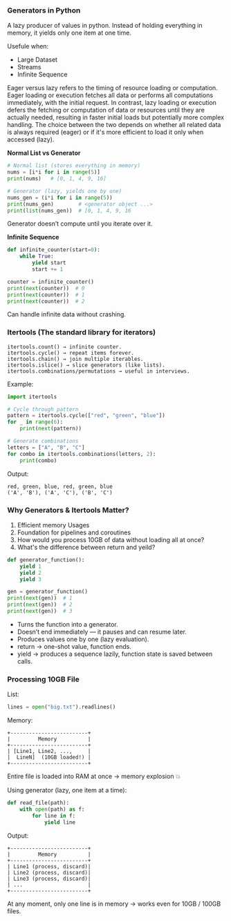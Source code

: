 ### Generators in Python
A lazy producer of values in python. Instead of holding
everything in memory, it yields only one item at one time.

Usefule when:
- Large Dataset
- Streams
- Infinite Sequence


Eager versus lazy refers to the timing of resource loading or computation. 
Eager loading or execution fetches all data or performs all computations immediately, with the initial request. 
In contrast, lazy loading or execution defers the fetching or computation of data or resources until 
they are actually needed, resulting in faster initial loads but potentially more complex handling. 
The choice between the two depends on whether all related data is always required (eager)
or if it's more efficient to load it only when accessed (lazy). 

**Normal List vs Generator**
```python
# Normal list (stores everything in memory)
nums = [i*i for i in range(5)]
print(nums)   # [0, 1, 4, 9, 16]

# Generator (lazy, yields one by one)
nums_gen = (i*i for i in range(5))
print(nums_gen)        # <generator object ...>
print(list(nums_gen))  # [0, 1, 4, 9, 16
```
Generator doesn’t compute until you iterate over it.

**Infinite Sequence**
```python
def infinite_counter(start=0):
    while True:
        yield start
        start += 1

counter = infinite_counter()
print(next(counter))  # 0
print(next(counter))  # 1
print(next(counter))  # 2
```
Can handle infinite data without crashing.

### Itertools (The standard library for iterators)
```
itertools.count() → infinite counter.
itertools.cycle() → repeat items forever.
itertools.chain() → join multiple iterables.
itertools.islice() → slice generators (like lists).
itertools.combinations/permutations → useful in interviews.
```

Example:
```python
import itertools

# Cycle through pattern
pattern = itertools.cycle(["red", "green", "blue"])
for _ in range(6):
    print(next(pattern))

# Generate combinations
letters = ["A", "B", "C"]
for combo in itertools.combinations(letters, 2):
    print(combo)
```
Output:
```
red, green, blue, red, green, blue
('A', 'B'), ('A', 'C'), ('B', 'C')
```

### Why Generators & Itertools Matter?
1. Efficient memory Usages
2. Foundation for pipelines and coroutines
3. How would you process 10GB of data without loading all at once?
4. What's the difference between return and yeild?

```python
def generator_function():
    yield 1
    yield 2
    yield 3

gen = generator_function()
print(next(gen))  # 1
print(next(gen))  # 2
print(next(gen))  # 3
```
- Turns the function into a generator.
- Doesn’t end immediately — it pauses and can resume later.
- Produces values one by one (lazy evaluation).
- return → one-shot value, function ends.
- yield → produces a sequence lazily, function state is saved between calls.

### Processing 10GB File
List:
```python
lines = open("big.txt").readlines()
```
Memory:
```
+-------------------------+
|         Memory          |
+-------------------------+
| [Line1, Line2, ...,     |
|  LineN]  (10GB loaded!) |
+-------------------------+
```
Entire file is loaded into RAM at once → memory explosion 💥

Using generator (lazy, one item at a time):
```python
def read_file(path):
    with open(path) as f:
        for line in f:
            yield line
```
Output:
```
+-------------------------+
|         Memory          |
+-------------------------+
| Line1 (process, discard)|
| Line2 (process, discard)|
| Line3 (process, discard)|
| ...                     |
+-------------------------+
```
At any moment, only one line is in memory → works even for 10GB / 100GB files.
